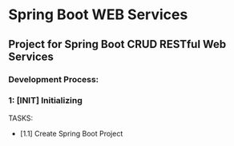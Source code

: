 # Spring Boot WEB Services
## Project for Spring Boot CRUD RESTful Web Services

### Development Process:

### 1: [INIT] Initializing
TASKS:
- [1.1] Create Spring Boot Project
